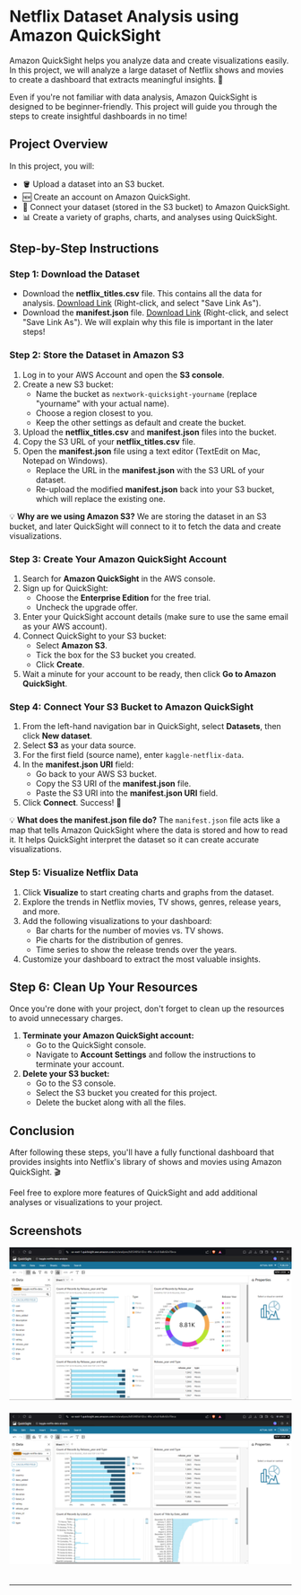 # Netflix Dataset Analysis using Amazon QuickSight

Amazon QuickSight helps you analyze data and create visualizations easily. In this project, we will analyze a large dataset of Netflix shows and movies to create a dashboard that extracts meaningful insights. 🥝

Even if you're not familiar with data analysis, Amazon QuickSight is designed to be beginner-friendly. This project will guide you through the steps to create insightful dashboards in no time!

## Project Overview

In this project, you will:

- 🪣 Upload a dataset into an S3 bucket.
- 🆕 Create an account on Amazon QuickSight.
- 🔗 Connect your dataset (stored in the S3 bucket) to Amazon QuickSight.
- 📊 Create a variety of graphs, charts, and analyses using QuickSight.

## Step-by-Step Instructions

### Step 1: Download the Dataset

- Download the **netflix_titles.csv** file. This contains all the data for analysis. [Download Link](https://storage.googleapis.com/nextwork_course_resources/courses/aws/AWS%20Project%20People%20projects/Project%3A%20Visualise%20Data%20using%20Amazon%20QuickSight/netflix_titles.csv) (Right-click, and select "Save Link As").
- Download the **manifest.json** file. [Download Link](https://storage.googleapis.com/nextwork_course_resources/courses/aws/AWS%20Project%20People%20projects/Project%3A%20Visualise%20Data%20using%20Amazon%20QuickSight/manifest.json) (Right-click, and select "Save Link As"). We will explain why this file is important in the later steps!

### Step 2: Store the Dataset in Amazon S3

1. Log in to your AWS Account and open the **S3 console**.
2. Create a new S3 bucket:
   - Name the bucket as `nextwork-quicksight-yourname` (replace "yourname" with your actual name).
   - Choose a region closest to you.
   - Keep the other settings as default and create the bucket.
3. Upload the **netflix_titles.csv** and **manifest.json** files into the bucket.
4. Copy the S3 URL of your **netflix_titles.csv** file.
5. Open the **manifest.json** file using a text editor (TextEdit on Mac, Notepad on Windows).
   - Replace the URL in the **manifest.json** with the S3 URL of your dataset.
   - Re-upload the modified **manifest.json** back into your S3 bucket, which will replace the existing one.

💡 **Why are we using Amazon S3?**
We are storing the dataset in an S3 bucket, and later QuickSight will connect to it to fetch the data and create visualizations.

### Step 3: Create Your Amazon QuickSight Account

1. Search for **Amazon QuickSight** in the AWS console.
2. Sign up for QuickSight:
   - Choose the **Enterprise Edition** for the free trial.
   - Uncheck the upgrade offer.
3. Enter your QuickSight account details (make sure to use the same email as your AWS account).
4. Connect QuickSight to your S3 bucket:
   - Select **Amazon S3**.
   - Tick the box for the S3 bucket you created.
   - Click **Create**.
5. Wait a minute for your account to be ready, then click **Go to Amazon QuickSight**.

### Step 4: Connect Your S3 Bucket to Amazon QuickSight

1. From the left-hand navigation bar in QuickSight, select **Datasets**, then click **New dataset**.
2. Select **S3** as your data source.
3. For the first field (source name), enter `kaggle-netflix-data`.
4. In the **manifest.json URI** field:
   - Go back to your AWS S3 bucket.
   - Copy the S3 URI of the **manifest.json** file.
   - Paste the S3 URI into the **manifest.json URI** field.
5. Click **Connect**. Success! 🎉

💡 **What does the manifest.json file do?**
The `manifest.json` file acts like a map that tells Amazon QuickSight where the data is stored and how to read it. It helps QuickSight interpret the dataset so it can create accurate visualizations.

### Step 5: Visualize Netflix Data

1. Click **Visualize** to start creating charts and graphs from the dataset.
2. Explore the trends in Netflix movies, TV shows, genres, release years, and more.
3. Add the following visualizations to your dashboard:
   - Bar charts for the number of movies vs. TV shows.
   - Pie charts for the distribution of genres.
   - Time series to show the release trends over the years.
4. Customize your dashboard to extract the most valuable insights.

## Step 6: Clean Up Your Resources

Once you're done with your project, don't forget to clean up the resources to avoid unnecessary charges.

1. **Terminate your Amazon QuickSight account:**
   - Go to the QuickSight console.
   - Navigate to **Account Settings** and follow the instructions to terminate your account.
2. **Delete your S3 bucket:**
   - Go to the S3 console.
   - Select the S3 bucket you created for this project.
   - Delete the bucket along with all the files.

## Conclusion

After following these steps, you'll have a fully functional dashboard that provides insights into Netflix's library of shows and movies using Amazon QuickSight. 🎬

Feel free to explore more features of QuickSight and add additional analyses or visualizations to your project.

## Screenshots

<div style="text-align:center;width:100%;">
    <img style="margin-bottom:20px;" src="https://github.com/KPVISHNUSAI/AWSQuicksight/blob/main/Screenshot%202024-10-15%20144415.png?raw=true" />
    <img style="margin-bottom:20px;" src="https://github.com/KPVISHNUSAI/AWSQuicksight/blob/main/Screenshot%202024-10-15%20144440.png?raw=true" />
</div>



---
